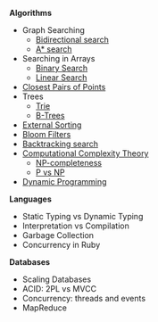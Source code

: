 **Algorithms**

* Graph Searching
    * [Bidirectional search](http://en.wikipedia.org/wiki/Bidirectional_search)
    * [A\* search](http://en.wikipedia.org/wiki/A*_search_algorithm)
* Searching in Arrays
    * [Binary Search](http://en.wikipedia.org/wiki/Binary_search_algorithm)
    * [Linear Search](http://en.wikipedia.org/wiki/Linear_search)
* [Closest Pairs of Points](http://en.wikipedia.org/wiki/Closest_pair_of_points_problem)
* Trees
    * [Trie](http://en.wikipedia.org/wiki/Trie)
    * [B-Trees](http://en.wikipedia.org/wiki/B-tree)
* [External Sorting](http://en.wikipedia.org/wiki/External_sorting)
* [Bloom Filters](http://en.wikipedia.org/wiki/Bloom_filter)
* [Backtracking search](http://en.wikipedia.org/wiki/Backtracking)
* [Computational Complexity Theory](http://en.wikipedia.org/wiki/Computational_complexity_theory)
    * [NP-completeness](http://en.wikipedia.org/wiki/NP-complete)
    * [P vs NP](http://en.wikipedia.org/wiki/P_versus_NP_problem)
* [Dynamic Programming](http://en.wikipedia.org/wiki/Dynamic_programming)

**Languages**

* Static Typing vs Dynamic Typing
* Interpretation vs Compilation
* Garbage Collection
* Concurrency in Ruby

**Databases**

* Scaling Databases
* ACID: 2PL vs MVCC
* Concurrency: threads and events
* MapReduce
